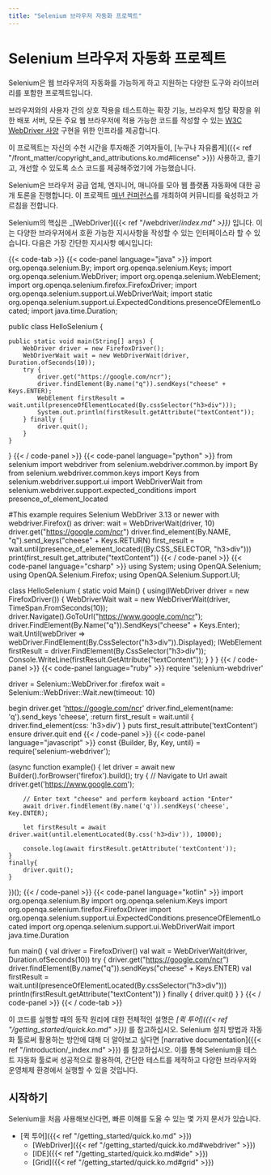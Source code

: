 ```yaml
---
title: "Selenium 브라우저 자동화 프로젝트"
---
```


# Selenium 브라우저 자동화 프로젝트

Selenium은 웹 브라우저의 자동화를 가능하게 하고 지원하는 다양한 도구와 라이브러리를 포함한 프로젝트입니다.

브라우저와의 사용자 간의 상호 작용을 테스트하는 확장 기능, 브라우저 할당 확장을 위한 배포 서버, 모든 주요 웹 브라우저에 적용 가능한 코드를 작성할 수 있는 
[W3C WebDriver 사양](//www.w3.org/TR/webdriver/)
구현을 위한 인프라를 제공합니다.

이 프로젝트는 자신의 수천 시간을 투자해준 기여자들이, [누구나 자유롭게]({{< ref "/front_matter/copyright_and_attributions.ko.md#license" >}}) 사용하고, 즐기고, 개선할 수 있도록 소스 코드를 제공해주었기에 가능했습니다.

Selenium은 브라우저 공급 업체, 엔지니어, 매니아를 모아 웹 플랫폼 자동화에 대한 공개 토론을 진행합니다. 이 프로젝트 [매년 컨퍼런스](//seleniumconf.com/)를 개최하여 커뮤니티를 육성하고 가르침을 전합니다.

Selenium의 핵심은 _[WebDriver]({{< ref "/webdriver/_index.md" >}})_ 입니다. 
이는 다양한 브라우저에서 호환 가능한 지시사항을 작성할 수 있는 인터페이스라 할 수 있습니다. 다음은 가장 간단한 지시사항 예시입니다:

{{< code-tab >}}
  {{< code-panel language="java" >}}
import org.openqa.selenium.By;
import org.openqa.selenium.Keys;
import org.openqa.selenium.WebDriver;
import org.openqa.selenium.WebElement;
import org.openqa.selenium.firefox.FirefoxDriver;
import org.openqa.selenium.support.ui.WebDriverWait;
import static org.openqa.selenium.support.ui.ExpectedConditions.presenceOfElementLocated;
import java.time.Duration;

public class HelloSelenium {

    public static void main(String[] args) {
        WebDriver driver = new FirefoxDriver();
        WebDriverWait wait = new WebDriverWait(driver, Duration.ofSeconds(10));
        try {
            driver.get("https://google.com/ncr");
            driver.findElement(By.name("q")).sendKeys("cheese" + Keys.ENTER);
            WebElement firstResult = wait.until(presenceOfElementLocated(By.cssSelector("h3>div")));
            System.out.println(firstResult.getAttribute("textContent"));
        } finally {
            driver.quit();
        }
    }
}
  {{< / code-panel >}}
  {{< code-panel language="python" >}}
from selenium import webdriver
from selenium.webdriver.common.by import By
from selenium.webdriver.common.keys import Keys
from selenium.webdriver.support.ui import WebDriverWait
from selenium.webdriver.support.expected_conditions import presence_of_element_located

#This example requires Selenium WebDriver 3.13 or newer
with webdriver.Firefox() as driver:
    wait = WebDriverWait(driver, 10)
    driver.get("https://google.com/ncr")
    driver.find_element(By.NAME, "q").send_keys("cheese" + Keys.RETURN)
    first_result = wait.until(presence_of_element_located((By.CSS_SELECTOR, "h3>div")))
    print(first_result.get_attribute("textContent"))
  {{< / code-panel >}}
  {{< code-panel language="csharp" >}}
using System;
using OpenQA.Selenium;
using OpenQA.Selenium.Firefox;
using OpenQA.Selenium.Support.UI;

class HelloSelenium {
  static void Main() {
    using(IWebDriver driver = new FirefoxDriver()) {
      WebDriverWait wait = new WebDriverWait(driver, TimeSpan.FromSeconds(10));
      driver.Navigate().GoToUrl("https://www.google.com/ncr");
      driver.FindElement(By.Name("q")).SendKeys("cheese" + Keys.Enter);
      wait.Until(webDriver => webDriver.FindElement(By.CssSelector("h3>div")).Displayed);
      IWebElement firstResult = driver.FindElement(By.CssSelector("h3>div"));
      Console.WriteLine(firstResult.GetAttribute("textContent"));
    }
  }
}
  {{< / code-panel >}}
  {{< code-panel language="ruby" >}}
require 'selenium-webdriver'

driver = Selenium::WebDriver.for :firefox
wait = Selenium::WebDriver::Wait.new(timeout: 10)

begin
  driver.get 'https://google.com/ncr'
  driver.find_element(name: 'q').send_keys 'cheese', :return
  first_result = wait.until { driver.find_element(css: 'h3>div') }
  puts first_result.attribute('textContent')
ensure
  driver.quit
end
  {{< / code-panel >}}
  {{< code-panel language="javascript" >}}
const {Builder, By, Key, until} = require('selenium-webdriver');

(async function example() {
    let driver = await new Builder().forBrowser('firefox').build();
    try {
        // Navigate to Url
        await driver.get('https://www.google.com');

        // Enter text "cheese" and perform keyboard action "Enter"
        await driver.findElement(By.name('q')).sendKeys('cheese', Key.ENTER);

        let firstResult = await driver.wait(until.elementLocated(By.css('h3>div')), 10000);

        console.log(await firstResult.getAttribute('textContent'));
    }
    finally{
        driver.quit();
    }
})();
  {{< / code-panel >}}
  {{< code-panel language="kotlin" >}}
import org.openqa.selenium.By
import org.openqa.selenium.Keys
import org.openqa.selenium.firefox.FirefoxDriver
import org.openqa.selenium.support.ui.ExpectedConditions.presenceOfElementLocated
import org.openqa.selenium.support.ui.WebDriverWait
import java.time.Duration

fun main() {
    val driver = FirefoxDriver()
    val wait = WebDriverWait(driver, Duration.ofSeconds(10))
    try {
        driver.get("https://google.com/ncr")
        driver.findElement(By.name("q")).sendKeys("cheese" + Keys.ENTER)
        val firstResult = wait.until(presenceOfElementLocated(By.cssSelector("h3>div")))
        println(firstResult.getAttribute("textContent"))
    } finally {
        driver.quit()
    }
}
  {{< / code-panel >}}
{{< / code-tab >}}


이 코드를 실행할 때의 동작 원리에 대한 전체적인 설명은 _[퀵 투어]({{< ref "/getting_started/quick.ko.md" >}})_ 를 참고하십시오.
Selenium 설치 방법과 자동화 툴로써 활용하는 방안에 대해 더 알아보고 싶다면 [narrative documentation]({{< ref "/introduction/_index.md" >}}) 를 참고하십시오. 이를 통해 Selenium을 테스트 자동화 툴로써 성공적으로 활용하여, 간단한 테스트를 제작하고 다양한 브라우저와 운영체제 환경에서 실행할 수 있을 것입니다.

## 시작하기

Selenium을 처음 사용해보신다면,
빠른 이해를 도울 수 있는 몇 가지 문서가 있습니다.

* [퀵 투어]({{< ref "/getting_started/quick.ko.md" >}})
  * [WebDriver]({{< ref "/getting_started/quick.ko.md#webdriver" >}})
  * [IDE]({{< ref "/getting_started/quick.ko.md#ide" >}})
  * [Grid]({{< ref "/getting_started/quick.ko.md#grid" >}})

